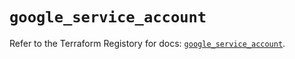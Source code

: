 # `google_service_account`

Refer to the Terraform Registory for docs: [`google_service_account`](https://registry.terraform.io/providers/hashicorp/google-beta/5.26.0/docs/resources/google_service_account).
